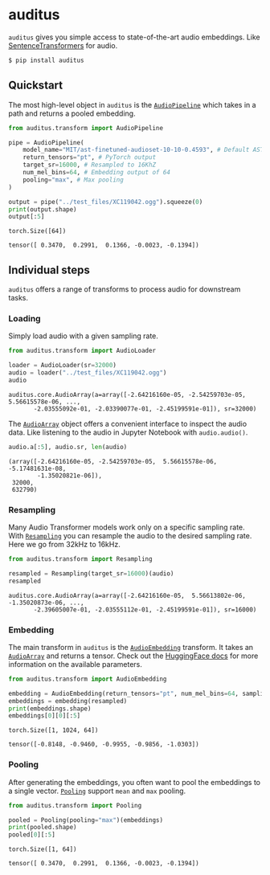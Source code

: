 # auditus


<!-- WARNING: THIS FILE WAS AUTOGENERATED! DO NOT EDIT! -->

`auditus` gives you simple access to state-of-the-art audio embeddings.
Like [SentenceTransformers](https://sbert.net/) for audio.

``` sh
$ pip install auditus
```

## Quickstart

The most high-level object in `auditus` is the
[`AudioPipeline`](https://CarloLepelaars.github.io/auditus/transform.html#audiopipeline)
which takes in a path and returns a pooled embedding.

``` python
from auditus.transform import AudioPipeline

pipe = AudioPipeline(
    model_name="MIT/ast-finetuned-audioset-10-10-0.4593", # Default AST model
    return_tensors="pt", # PyTorch output
    target_sr=16000, # Resampled to 16KhZ
    num_mel_bins=64, # Embedding output of 64
    pooling="max", # Max pooling
)

output = pipe("../test_files/XC119042.ogg").squeeze(0)
print(output.shape)
output[:5]
```

    torch.Size([64])

    tensor([ 0.3470,  0.2991,  0.1366, -0.0023, -0.1394])

## Individual steps

`auditus` offers a range of transforms to process audio for downstream
tasks.

### Loading

Simply load audio with a given sampling rate.

``` python
from auditus.transform import AudioLoader

loader = AudioLoader(sr=32000)
audio = loader("../test_files/XC119042.ogg")
audio
```

    auditus.core.AudioArray(a=array([-2.64216160e-05, -2.54259703e-05,  5.56615578e-06, ...,
           -2.03555092e-01, -2.03390077e-01, -2.45199591e-01]), sr=32000)

The
[`AudioArray`](https://CarloLepelaars.github.io/auditus/core.html#audioarray)
object offers a convenient interface to inspect the audio data. Like
listening to the audio in Jupyter Notebook with `audio.audio()`.

``` python
audio.a[:5], audio.sr, len(audio)
```

    (array([-2.64216160e-05, -2.54259703e-05,  5.56615578e-06, -5.17481631e-08,
            -1.35020821e-06]),
     32000,
     632790)

### Resampling

Many Audio Transformer models work only on a specific sampling rate.
With
[`Resampling`](https://CarloLepelaars.github.io/auditus/transform.html#resampling)
you can resample the audio to the desired sampling rate. Here we go from
32kHz to 16kHz.

``` python
from auditus.transform import Resampling

resampled = Resampling(target_sr=16000)(audio)
resampled
```

    auditus.core.AudioArray(a=array([-2.64216160e-05,  5.56613802e-06, -1.35020873e-06, ...,
           -2.39605007e-01, -2.03555112e-01, -2.45199591e-01]), sr=16000)

### Embedding

The main transform in `auditus` is the
[`AudioEmbedding`](https://CarloLepelaars.github.io/auditus/transform.html#audioembedding)
transform. It takes an
[`AudioArray`](https://CarloLepelaars.github.io/auditus/core.html#audioarray)
and returns a tensor. Check out the [HuggingFace
docs](https://huggingface.co/docs/transformers/model_doc/audio-spectrogram-transformer#transformers.ASTFeatureExtractor)
for more information on the available parameters.

``` python
from auditus.transform import AudioEmbedding

embedding = AudioEmbedding(return_tensors="pt", num_mel_bins=64, sampling_rate=16000)
embeddings = embedding(resampled)
print(embeddings.shape)
embeddings[0][0][:5]
```

    torch.Size([1, 1024, 64])

    tensor([-0.8148, -0.9460, -0.9955, -0.9856, -1.0303])

### Pooling

After generating the embeddings, you often want to pool the embeddings
to a single vector.
[`Pooling`](https://CarloLepelaars.github.io/auditus/transform.html#pooling)
support `mean` and `max` pooling.

``` python
from auditus.transform import Pooling

pooled = Pooling(pooling="max")(embeddings)
print(pooled.shape)
pooled[0][:5]
```

    torch.Size([1, 64])

    tensor([ 0.3470,  0.2991,  0.1366, -0.0023, -0.1394])
